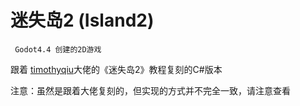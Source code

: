 # 迷失岛2 (Island2) 

```
 Godot4.4 创建的2D游戏
```

跟着 [timothyqiu](https://github.com/timothyqiu)大佬的《迷失岛2》教程复刻的C#版本


注意：虽然是跟着大佬复刻的，但实现的方式并不完全一致，请注意查看